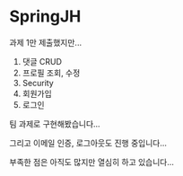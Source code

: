 # SpringJH

과제 1만 제출했지만...

1. 댓글 CRUD
2. 프로필 조회, 수정
3. Security
4. 회원가입
5. 로그인

팀 과제로 구현해봤습니다...

그리고 이메일 인증, 로그아웃도 진행 중입니다...

부족한 점은 아직도 많지만 열심히 하고 있습니다...
